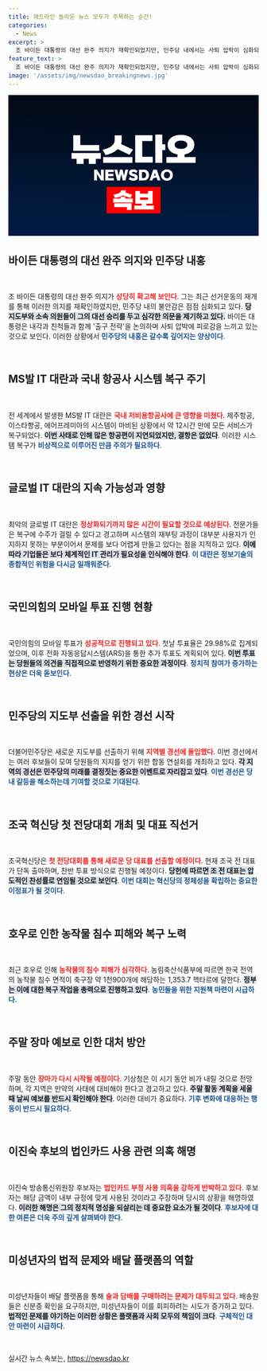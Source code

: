 ```yaml
---
title: 헤드라인 놀라운 뉴스 모두가 주목하는 순간!
categories:
  - News
excerpt: >
  조 바이든 대통령의 대선 완주 의지가 재확인되었지만, 민주당 내에서는 사퇴 압박이 심화되고 있습니다. 그의 거취를 둘러싼 내홍은 깊어지고 있으며, 출구 전략에 대한 논의도 시작된 상황입니다. 클릭해서 더 알아보세요!
feature_text: >
  조 바이든 대통령의 대선 완주 의지가 재확인되었지만, 민주당 내에서는 사퇴 압박이 심화되고 있습니다. 그의 거취를 둘러싼 내홍은 깊어지고 있으며, 출구 전략에 대한 논의도 시작된 상황입니다. 클릭해서 더 알아보세요!
image: '/assets/img/newsdao_breakingnews.jpg'
---
```


<p><img src="/assets/img/newsdao_breakingnews.jpg" alt="pcversion 속보" /></p>

<h2 data-ke-size="size26">바이든 대통령의 대선 완주 의지와 민주당 내홍</h2>

<p data-ke-size="size16">&nbsp;</p>

<p>조 바이든 대통령의 대선 완주 의지가 <b><span style="color: #ee2323;">상당히 확고해 보인다</span></b>. 그는 최근 선거운동의 재개를 통해 이러한 의지를 재확인하였지만, 민주당 내의 불안감은 점점 심화되고 있다. <b><span style="background-color: #21538527;">당 지도부와 소속 의원들이 그의 대선 승리를 두고 심각한 의문을 제기하고 있다.</span></b> 바이든 대통령은 내각과 친척들과 함께 '출구 전략'을 논의하며 사퇴 압박에 피로감을 느끼고 있는 것으로 보인다. 이러한 상황에서 <b><span style="color: #1a5490;">민주당의 내홍은 갈수록 깊어지는 양상이다</span></b>. </p>

<p data-ke-size="size16">&nbsp;</p>

<h2 data-ke-size="size26">MS발 IT 대란과 국내 항공사 시스템 복구 주기</h2>

<p data-ke-size="size16">&nbsp;</p>

<p>전 세계에서 발생한 MS발 IT 대란은 <b><span style="color: #ee2323;">국내 저비용항공사에 큰 영향을 미쳤다</span></b>. 제주항공, 이스타항공, 에어프레미아의 시스템이 마비된 상황에서 약 12시간 만에 모든 서비스가 복구되었다. <b><span style="background-color: #21538527;">이번 사태로 인해 많은 항공편이 지연되었지만, 결항은 없었다</span></b>. 이러한 시스템 복구가 <b><span style="color: #1a5490;">비상적으로 이루어진 만큼 주의가 필요하다</span></b>.</p>

<p data-ke-size="size16">&nbsp;</p>

<h2 data-ke-size="size26">글로벌 IT 대란의 지속 가능성과 영향</h2>

<p data-ke-size="size16">&nbsp;</p>

<p>최악의 글로벌 IT 대란은 <b><span style="color: #ee2323;">정상화되기까지 많은 시간이 필요할 것으로 예상된다</span></b>. 전문가들은 복구에 수주가 걸릴 수 있다고 경고하며 시스템의 재부팅 과정이 대부분 사용자가 인지하지 못하는 부분이어서 문제를 보다 어렵게 만들고 있다는 점을 지적하고 있다. <b><span style="background-color: #21538527;">이에 따라 기업들은 보다 체계적인 IT 관리가 필요성을 인식해야 한다</span></b>. <b><span style="color: #1a5490;">이 대란은 정보기술의 종합적인 위험을 다시금 일깨워준다</span></b>.</p>

<p data-ke-size="size16">&nbsp;</p>

<h2 data-ke-size="size26">국민의힘의 모바일 투표 진행 현황</h2>

<p data-ke-size="size16">&nbsp;</p>

<p>국민의힘의 모바일 투표가 <b><span style="color: #ee2323;">성공적으로 진행되고 있다</span></b>. 첫날 투표율은 29.98%로 집계되었으며, 이후 전화 자동응답시스템(ARS)을 통한 추가 투표도 계획되어 있다. <b><span style="background-color: #21538527;">이번 투표는 당원들의 의견을 직접적으로 반영하기 위한 중요한 과정이다</span></b>. <b><span style="color: #1a5490;">정치적 참여가 증가하는 현상은 더욱 돋보인다</span></b>.</p>

<p data-ke-size="size16">&nbsp;</p>

<h2 data-ke-size="size26">민주당의 지도부 선출을 위한 경선 시작</h2>

<p data-ke-size="size16">&nbsp;</p>

<p>더불어민주당은 새로운 지도부를 선출하기 위해 <b><span style="color: #ee2323;">지역별 경선에 돌입했다</span></b>. 이번 경선에서는 여러 후보들이 모여 당원들의 지지를 얻기 위한 합동 연설회를 개최하고 있다. <b><span style="background-color: #21538527;">각 지역의 경선은 민주당의 미래를 결정짓는 중요한 이벤트로 자리잡고 있다</span></b>. <b><span style="color: #1a5490;">이번 경선은 당 내 갈등을 해소하는데 기여할 것으로 기대된다</span></b>.</p>

<p data-ke-size="size16">&nbsp;</p>

<h2 data-ke-size="size26">조국 혁신당 첫 전당대회 개최 및 대표 직선거</h2>

<p data-ke-size="size16">&nbsp;</p>

<p>조국혁신당은 <b><span style="color: #ee2323;">첫 전당대회를 통해 새로운 당 대표를 선출할 예정이다</span></b>. 현재 조국 전 대표가 단독 출마하며, 찬반 투표 방식으로 진행될 예정이다. <b><span style="background-color: #21538527;">당헌에 따르면 조 전 대표는 압도적인 찬성률로 연임될 것으로 보인다</span></b>. <b><span style="color: #1a5490;">이번 대회는 혁신당의 정체성을 확립하는 중요한 이정표가 될 것이다</span></b>.</p>

<p data-ke-size="size16">&nbsp;</p>

<h2 data-ke-size="size26">호우로 인한 농작물 침수 피해와 복구 노력</h2>

<p data-ke-size="size16">&nbsp;</p>

<p>최근 호우로 인해 <b><span style="color: #ee2323;">농작물의 침수 피해가 심각하다</span></b>. 농림축산식품부에 따르면 한국 전역의 농작물 침수 면적이 축구장 약 1천900개에 해당하는 1,353.7 헥타르에 달한다. <b><span style="background-color: #21538527;">정부는 이에 대한 복구 작업을 총력으로 진행하고 있다</span></b>. <b><span style="color: #1a5490;">농민들을 위한 지원책 마련이 시급하다</span></b>.</p>

<p data-ke-size="size16">&nbsp;</p>

<h2 data-ke-size="size26">주말 장마 예보로 인한 대처 방안</h2>

<p data-ke-size="size16">&nbsp;</p>

<p>주말 동안 <b><span style="color: #ee2323;">장마가 다시 시작될 예정이다</span></b>. 기상청은 이 시기 동안 비가 내릴 것으로 전망하며, 각 지역은 만약의 사태에 대비해야 한다고 경고하고 있다. <b><span style="background-color: #21538527;">주말 활동 계획을 세울 때 날씨 예보를 반드시 확인해야 한다</span></b>. 이러한 대비가 중요하다. <b><span style="color: #1a5490;">기후 변화에 대응하는 행동이 반드시 필요하다</span></b>.</p>

<p data-ke-size="size16">&nbsp;</p>

<h2 data-ke-size="size26">이진숙 후보의 법인카드 사용 관련 의혹 해명</h2>

<p data-ke-size="size16">&nbsp;</p>

<p>이진숙 방송통신위원장 후보자는 <b><span style="color: #ee2323;">법인카드 부정 사용 의혹을 강하게 반박하고 있다</span></b>. 후보자는 해당 금액이 내부 규정에 맞게 사용된 것이라고 주장하며 당시의 상황을 해명하였다. <b><span style="background-color: #21538527;">이러한 해명은 그의 정치적 명성을 되살리는 데 중요한 요소가 될 것이다</span></b>. <b><span style="color: #1a5490;">후보자에 대한 여론은 더욱 주의 깊게 살펴봐야 한다</span></b>.</p>

<p data-ke-size="size16">&nbsp;</p>

<h2 data-ke-size="size26">미성년자의 법적 문제와 배달 플랫폼의 역할</h2>

<p data-ke-size="size16">&nbsp;</p>

<p>미성년자들이 배달 플랫폼을 통해 <b><span style="color: #ee2323;">술과 담배를 구매하려는 문제가 대두되고 있다</span></b>. 배송원들은 신분증 확인을 요구하지만, 미성년자들이 이를 회피하려는 시도가 증가하고 있다. <b><span style="background-color: #21538527;">법적인 문제를 야기하는 이러한 상황은 플랫폼과 사회 모두의 책임이 크다</span></b>. <b><span style="color: #1a5490;">구체적인 대안 마련이 시급하다</span></b>.</p>

<p data-ke-size="size16">&nbsp;</p>
실시간 뉴스 속보는, <a href="https://newsdao.kr" rel="dofollow">https://newsdao.kr</a>


